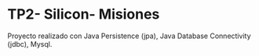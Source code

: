 # TP2- Silicon- Misiones

Proyecto realizado con Java Persistence (jpa), Java Database Connectivity (jdbc), Mysql.
